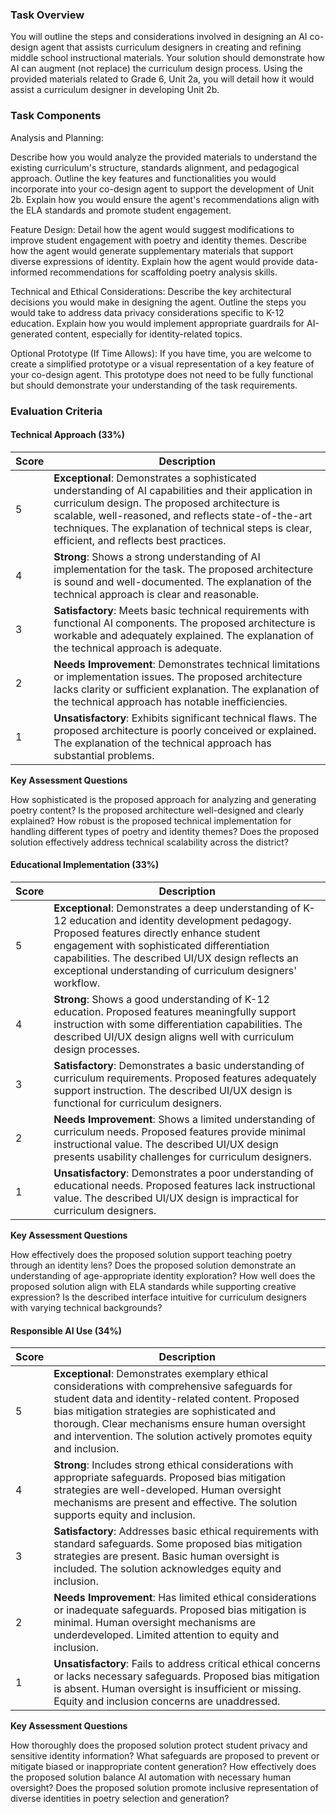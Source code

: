 ### Task Overview

You will outline the steps and considerations involved in designing an AI co-design agent that assists curriculum designers in creating and refining middle school instructional materials. Your solution should demonstrate how AI can augment (not replace) the curriculum design process. Using the provided materials related to Grade 6, Unit 2a, you will detail how it would assist a curriculum designer in developing Unit 2b.


### Task Components

Analysis and Planning:

Describe how you would analyze the provided materials to understand the existing curriculum's structure, standards alignment, and pedagogical approach.
Outline the key features and functionalities you would incorporate into your co-design agent to support the development of Unit 2b.
Explain how you would ensure the agent's recommendations align with the ELA standards and promote student engagement.

Feature Design:
Detail how the agent would suggest modifications to improve student engagement with poetry and identity themes.
Describe how the agent would generate supplementary materials that support diverse expressions of identity.
Explain how the agent would provide data-informed recommendations for scaffolding poetry analysis skills.

Technical and Ethical Considerations:
Describe the key architectural decisions you would make in designing the agent.
Outline the steps you would take to address data privacy considerations specific to K-12 education.
Explain how you would implement appropriate guardrails for AI-generated content, especially for identity-related topics.

Optional Prototype (If Time Allows):
If you have time, you are welcome to create a simplified prototype or a visual representation of a key feature of your co-design agent. This prototype does not need to be fully functional but should demonstrate your understanding of the task requirements.

### Evaluation Criteria

#### Technical Approach (33%)

| Score | Description |
|-------|-------------|
| 5     | **Exceptional**: Demonstrates a sophisticated understanding of AI capabilities and their application in curriculum design. The proposed architecture is scalable, well-reasoned, and reflects state-of-the-art techniques. The explanation of technical steps is clear, efficient, and reflects best practices. |
| 4     | **Strong**: Shows a strong understanding of AI implementation for the task. The proposed architecture is sound and well-documented. The explanation of the technical approach is clear and reasonable. |
| 3     | **Satisfactory**: Meets basic technical requirements with functional AI components. The proposed architecture is workable and adequately explained. The explanation of the technical approach is adequate. |
| 2     | **Needs Improvement**: Demonstrates technical limitations or implementation issues. The proposed architecture lacks clarity or sufficient explanation. The explanation of the technical approach has notable inefficiencies. |
| 1     | **Unsatisfactory**: Exhibits significant technical flaws. The proposed architecture is poorly conceived or explained. The explanation of the technical approach has substantial problems. |


**Key Assessment Questions**

How sophisticated is the proposed approach for analyzing and generating poetry content?
Is the proposed architecture well-designed and clearly explained?
How robust is the proposed technical implementation for handling different types of poetry and identity themes?
Does the proposed solution effectively address technical scalability across the district?

#### Educational Implementation (33%)

| Score | Description |
|-------|-------------|
| 5     | **Exceptional**: Demonstrates a deep understanding of K-12 education and identity development pedagogy. Proposed features directly enhance student engagement with sophisticated differentiation capabilities. The described UI/UX design reflects an exceptional understanding of curriculum designers' workflow. |
| 4     | **Strong**: Shows a good understanding of K-12 education. Proposed features meaningfully support instruction with some differentiation capabilities. The described UI/UX design aligns well with curriculum design processes. |
| 3     | **Satisfactory**: Demonstrates a basic understanding of curriculum requirements. Proposed features adequately support instruction. The described UI/UX design is functional for curriculum designers. |
| 2     | **Needs Improvement**: Shows a limited understanding of curriculum needs. Proposed features provide minimal instructional value. The described UI/UX design presents usability challenges for curriculum designers. |
| 1     | **Unsatisfactory**: Demonstrates a poor understanding of educational needs. Proposed features lack instructional value. The described UI/UX design is impractical for curriculum designers. |


**Key Assessment Questions**

How effectively does the proposed solution support teaching poetry through an identity lens?
Does the proposed solution demonstrate an understanding of age-appropriate identity exploration?
How well does the proposed solution align with ELA standards while supporting creative expression?
Is the described interface intuitive for curriculum designers with varying technical backgrounds?

#### Responsible AI Use (34%)

| Score | Description |
|-------|-------------|
| 5     | **Exceptional**: Demonstrates exemplary ethical considerations with comprehensive safeguards for student data and identity-related content. Proposed bias mitigation strategies are sophisticated and thorough. Clear mechanisms ensure human oversight and intervention. The solution actively promotes equity and inclusion. |
| 4     | **Strong**: Includes strong ethical considerations with appropriate safeguards. Proposed bias mitigation strategies are well-developed. Human oversight mechanisms are present and effective. The solution supports equity and inclusion. |
| 3     | **Satisfactory**: Addresses basic ethical requirements with standard safeguards. Some proposed bias mitigation strategies are present. Basic human oversight is included. The solution acknowledges equity and inclusion. |
| 2     | **Needs Improvement**: Has limited ethical considerations or inadequate safeguards. Proposed bias mitigation is minimal. Human oversight mechanisms are underdeveloped. Limited attention to equity and inclusion. |
| 1     | **Unsatisfactory**: Fails to address critical ethical concerns or lacks necessary safeguards. Proposed bias mitigation is absent. Human oversight is insufficient or missing. Equity and inclusion concerns are unaddressed. |


**Key Assessment Questions**

How thoroughly does the proposed solution protect student privacy and sensitive identity information?
What safeguards are proposed to prevent or mitigate biased or inappropriate content generation?
How effectively does the proposed solution balance AI automation with necessary human oversight?
Does the proposed solution promote inclusive representation of diverse identities in poetry selection and generation?







